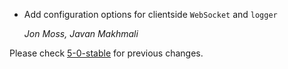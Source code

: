 
*   Add configuration options for clientside `WebSocket` and `logger`

    *Jon Moss, Javan Makhmali*

Please check [5-0-stable](https://github.com/rails/rails/blob/5-0-stable/actioncable/CHANGELOG.md) for previous changes.
